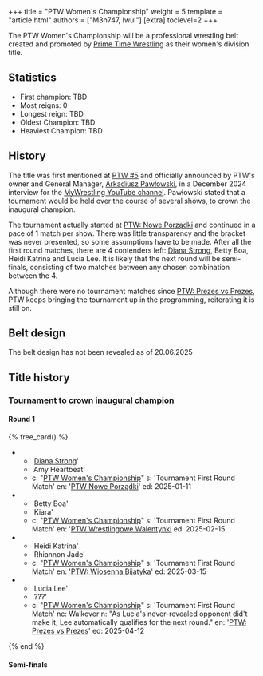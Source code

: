 +++
title = "PTW Women's Championship"
weight = 5
template = "article.html"
authors = ["M3n747, Iwul"]
[extra]
toclevel=2
+++

The PTW Women's Championship will be a professional wrestling belt created and promoted by [Prime Time Wrestling](@/o/ptw.md) as their women's division title.

<!-- more -->

## Statistics

* First champion: TBD
* Most reigns: 0
* Longest reign: TBD
* Oldest Champion: TBD
* Heaviest Champion: TBD
  
## History

The title was first mentioned at [PTW #5](@/e/ptw/2024-02-03-ptw-5-gold-rush.md) and officially announced by PTW's owner and General Manager, [Arkadiusz Pawłowski](@/w/pan-pawlowski.md), in a December 2024 interview for the [MyWrestling YouTube channel][pawłowski-my-wrestling-live]. Pawłowski stated that a tournament would be held over the course of several shows, to crown the inaugural champion. 

The tournament actually started at [PTW: Nowe Porządki](content/e/ptw/2025-01-11-ptw-nowe-porzadki.md) and continued in a pace of 1 match per show. There was little transparency and the bracket was never presented, so some assumptions have to be made. After all the first round matches, there are 4 contenders left: [Diana Strong](@/w/diana-strong.md), Betty Boa, Heidi Katrina and Lucia Lee. It is likely that the next round will be semi-finals, consisting of two matches between any chosen combination between the 4.

Although there were no tournament matches since [PTW: Prezes vs Prezes](content/e/ptw/2025-04-12-ptw-prezes-vs-prezes.md), PTW keeps bringing the tournament up in the programming, reiterating it is still on.

## Belt design

The belt design has not been revealed as of 20.06.2025

## Title history

### Tournament to crown inaugural champion

#### Round 1

{% free_card() %}

- - '[Diana Strong](@/w/diana-strong.md)'
  - 'Amy Heartbeat'
  - c: "[PTW Women's Championship](@/c/ptw-womens-championship.md)"
    s: 'Tournament First Round Match'
    en: '[PTW Nowe Porządki](@/e/ptw/2025-01-11-ptw-nowe-porzadki.md)'
    ed: 2025-01-11
- - 'Betty Boa'
  - 'Kiara'
  - c: "[PTW Women's Championship](@/c/ptw-womens-championship.md)"
    s: 'Tournament First Round Match'
    en: '[PTW Wrestlingowe Walentynki](content/e/ptw/2025-02-15-ptw-wrestlingowe-walentynki.md)
    ed: 2025-02-15
- - 'Heidi Katrina'
  - 'Rhiannon Jade'
  - c: "[PTW Women's Championship](@/c/ptw-womens-championship.md)"
    s: 'Tournament First Round Match'
    en: '[PTW: Wiosenna Bijatyka](content/e/ptw/2025-03-15-ptw-wiosenna-bijatyka.md)' 
    ed: 2025-03-15
- - 'Lucia Lee'
  - '???'
  - c: "[PTW Women's Championship](@/c/ptw-womens-championship.md)"
    s: 'Tournament First Round Match'
    nc: Walkover
    n: "As Lucia's never-revealed opponent did't make it, Lee automatically qualifies for the next round."
    en: '[PTW: Prezes vs Prezes](content/e/ptw/2025-04-12-ptw-prezes-vs-prezes.md)'
    ed: 2025-04-12

{% end %}

#### Semi-finals
  
[pawłowski-my-wrestling-live]: https://www.youtube.com/watch?v=D4kwKCFbY9c
